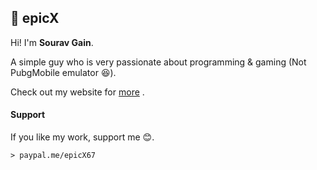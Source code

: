 ## :boy: epicX

Hi! I'm **Sourav Gain**. 

A simple guy who is very passionate about programming & gaming (Not PubgMobile emulator :satisfied:).

Check out my website for [more](https://epicx67.github.io/) .


#### Support
If you like my work, support me :blush:.

	> paypal.me/epicX67


<!--
**epicX67/epicX67** is a ✨ _special_ ✨ repository because its `README.md` (this file) appears on your GitHub profile.

Here are some ideas to get you started:

- 🔭 I’m currently working on ...
- 🌱 I’m currently learning ...
- 👯 I’m looking to collaborate on ...
- 🤔 I’m looking for help with ...
- 💬 Ask me about ...
- 📫 How to reach me: ...
- 😄 Pronouns: ...
- ⚡ Fun fact: ...
-->
